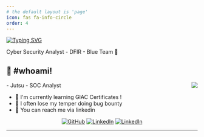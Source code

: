 ```yaml
---
# the default layout is 'page'
icon: fas fa-info-circle
order: 4
---
```


[![Typing SVG](https://readme-typing-svg.herokuapp.com?font=Hack&color=%239315B7&lines=What's+up!+I'm+0xdfir+-+jutsu)](https://git.io/typing-svg)


Cyber Security Analyst - DFIR - Blue Team :penguin:

## :name_badge: #whoami!
<img align="right" src="https://media.giphy.com/media/onOWJOc7U5GAE/giphy.gif" />
- Jutsu - SOC Analyst

- :peach: I'm currently learning GIAC Certificates !
- :tangerine: I often lose my temper doing bug bounty
- :watermelon: You can reach me via linkedin
  
<p align="center">
    <a href="https://github.com/0xdfir-jutsu" target="_blank"><img alt="GitHub" src="https://img.shields.io/badge/-@0xdfir-jutsu?style=flat-square&logo=GitHub&logoColor=white"></a>
    <a href="https://www.linkedin.com/in/ngocvuongcybersec/" target="_blank"><img alt="LinkedIn" src="https://img.shields.io/badge/-LinkedIn-0077B5?style=flat-square&logo=Linkedin&logoColor=white"></a>
    <a href="vuongbaongoc711@gmail.com" target="_blank"><img alt="LinkedIn" src="https://img.shields.io/badge/Gmail-D14836?style=flat-square&logo=gmail&logoColor=white"></a>
</p>

---
